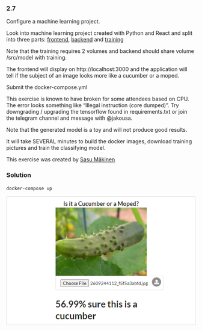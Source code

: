 ### 2.7
Configure a machine learning project.

Look into machine learning project created with Python and React and split into three parts: [frontend](https://github.com/docker-hy/ml-kurkkumopo-frontend), [backend](https://github.com/docker-hy/ml-kurkkumopo-backend) and [training](https://github.com/docker-hy/ml-kurkkumopo-training)

Note that the training requires 2 volumes and backend should share volume /src/model with training.

The frontend will display on http://localhost:3000 and the application will tell if the subject of an image looks more like a cucumber or a moped.

Submit the docker-compose.yml

This exercise is known to have broken for some attendees based on CPU. The error looks something like “Illegal instruction (core dumped)”. Try downgrading / upgrading the tensorflow found in requirements.txt or join the telegram channel and message with @jakousa.

Note that the generated model is a toy and will not produce good results.

It will take SEVERAL minutes to build the docker images, download training pictures and train the classifying model.

This exercise was created by [Sasu Mäkinen](https://github.com/sasumaki)

### Solution
```
docker-compose up
```

![postgres=mix](screenshot.png)